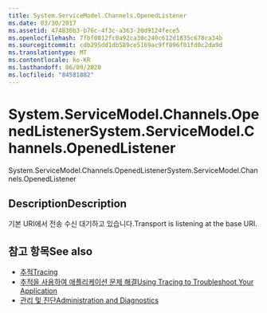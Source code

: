 ```yaml
---
title: System.ServiceModel.Channels.OpenedListener
ms.date: 03/30/2017
ms.assetid: 474830b3-b76c-4f3c-a363-20d9124fece5
ms.openlocfilehash: 7fbf0012fc0a92ca30c240c612d1835c678ca34b
ms.sourcegitcommit: cdb295dd1db589ce5169ac9ff096f01fd0c2da9d
ms.translationtype: MT
ms.contentlocale: ko-KR
ms.lasthandoff: 06/09/2020
ms.locfileid: "84581882"
---
```

# <a name="systemservicemodelchannelsopenedlistener"></a><span data-ttu-id="190c3-102">System.ServiceModel.Channels.OpenedListener</span><span class="sxs-lookup"><span data-stu-id="190c3-102">System.ServiceModel.Channels.OpenedListener</span></span>
<span data-ttu-id="190c3-103">System.ServiceModel.Channels.OpenedListener</span><span class="sxs-lookup"><span data-stu-id="190c3-103">System.ServiceModel.Channels.OpenedListener</span></span>  
  
## <a name="description"></a><span data-ttu-id="190c3-104">Description</span><span class="sxs-lookup"><span data-stu-id="190c3-104">Description</span></span>  
 <span data-ttu-id="190c3-105">기본 URI에서 전송 수신 대기하고 있습니다.</span><span class="sxs-lookup"><span data-stu-id="190c3-105">Transport is listening at the base URI.</span></span>  
  
## <a name="see-also"></a><span data-ttu-id="190c3-106">참고 항목</span><span class="sxs-lookup"><span data-stu-id="190c3-106">See also</span></span>

- [<span data-ttu-id="190c3-107">추적</span><span class="sxs-lookup"><span data-stu-id="190c3-107">Tracing</span></span>](index.md)
- [<span data-ttu-id="190c3-108">추적을 사용하여 애플리케이션 문제 해결</span><span class="sxs-lookup"><span data-stu-id="190c3-108">Using Tracing to Troubleshoot Your Application</span></span>](using-tracing-to-troubleshoot-your-application.md)
- [<span data-ttu-id="190c3-109">관리 및 진단</span><span class="sxs-lookup"><span data-stu-id="190c3-109">Administration and Diagnostics</span></span>](../index.md)
